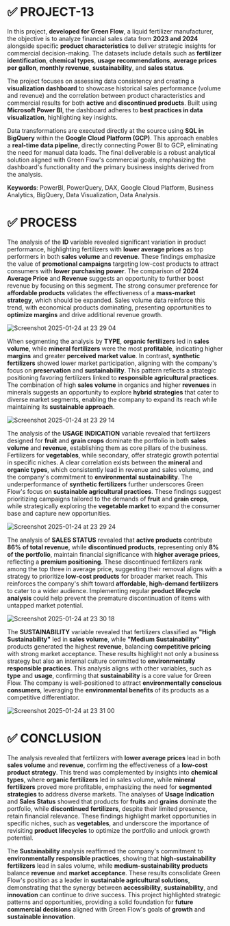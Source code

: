 # ✅ PROJECT-13

In this project, **developed for Green Flow**, a liquid fertilizer manufacturer, the objective is to analyze financial sales data from **2023 and 2024** alongside specific **product characteristics** to deliver strategic insights for commercial decision-making. The datasets include details such as **fertilizer identification**, **chemical types**, **usage recommendations**, **average prices per gallon**, **monthly revenue**, **sustainability**, and **sales status**.

The project focuses on assessing data consistency and creating a **visualization dashboard** to showcase historical sales performance (volume and revenue) and the correlation between product characteristics and commercial results for both **active** and **discontinued products**. Built using **Microsoft Power BI**, the dashboard adheres to **best practices in data visualization**, highlighting key insights.

Data transformations are executed directly at the source using **SQL in BigQuery** within the **Google Cloud Platform (GCP)**. This approach enables a **real-time data pipeline**, directly connecting Power BI to GCP, eliminating the need for manual data loads. The final deliverable is a robust analytical solution aligned with Green Flow's commercial goals, emphasizing the dashboard's functionality and the primary business insights derived from the analysis.

**Keywords**: PowerBI, PowerQuery, DAX, Google Cloud Platform, Business Analytics, BigQuery, Data Visualization, Data Analysis.

# ✅ PROCESS

The analysis of the **ID** variable revealed significant variation in product performance, highlighting fertilizers with **lower average prices** as top performers in both **sales volume** and **revenue**. These findings emphasize the value of **promotional campaigns** targeting low-cost products to attract consumers with **lower purchasing power**. The comparison of **2024 Average Price** and **Revenue** suggests an opportunity to further boost revenue by focusing on this segment. The strong consumer preference for **affordable products** validates the effectiveness of a **mass-market strategy**, which should be expanded. Sales volume data reinforce this trend, with economical products dominating, presenting opportunities to **optimize margins** and drive additional revenue growth.

![Screenshot 2025-01-24 at 23 29 04](https://github.com/user-attachments/assets/f7ec37da-f44e-47a1-89ce-02046d11fcad)

When segmenting the analysis by **TYPE**, **organic fertilizers** led in **sales volume**, while **mineral fertilizers** were the most **profitable**, indicating higher **margins** and greater **perceived market value**. In contrast, **synthetic fertilizers** showed lower market participation, aligning with the company's focus on **preservation** and **sustainability**. This pattern reflects a strategic positioning favoring fertilizers linked to **responsible agricultural practices**. The combination of high **sales volume** in organics and higher **revenues** in minerals suggests an opportunity to explore **hybrid strategies** that cater to diverse market segments, enabling the company to expand its reach while maintaining its **sustainable approach**.

![Screenshot 2025-01-24 at 23 29 14](https://github.com/user-attachments/assets/d7e69f0e-c0bf-478b-b672-c892a7115ec8)

The analysis of the **USAGE INDICATION** variable revealed that fertilizers designed for **fruit** and **grain crops** dominate the portfolio in both **sales volume** and **revenue**, establishing them as core pillars of the business. Fertilizers for **vegetables**, while secondary, offer strategic growth potential in specific niches. A clear correlation exists between the **mineral** and **organic types**, which consistently lead in revenue and sales volume, and the company's commitment to **environmental sustainability**. The underperformance of **synthetic fertilizers** further underscores Green Flow's focus on **sustainable agricultural practices**. These findings suggest prioritizing campaigns tailored to the demands of **fruit** and **grain crops**, while strategically exploring the **vegetable market** to expand the consumer base and capture new opportunities.

![Screenshot 2025-01-24 at 23 29 24](https://github.com/user-attachments/assets/ca42edd3-faf5-4902-8aa9-60c85309e8c0)

The analysis of **SALES STATUS** revealed that **active products** contribute **86% of total revenue**, while **discontinued products**, representing only **8% of the portfolio**, maintain financial significance with **higher average prices**, reflecting a **premium positioning**. These discontinued fertilizers rank among the top three in average price, suggesting their removal aligns with a strategy to prioritize **low-cost products** for broader market reach. This reinforces the company's shift toward **affordable, high-demand fertilizers** to cater to a wider audience. Implementing regular **product lifecycle analysis** could help prevent the premature discontinuation of items with untapped market potential.

![Screenshot 2025-01-24 at 23 30 18](https://github.com/user-attachments/assets/22772fa4-20ed-476f-affb-ce50e4041e09)

The **SUSTAINABILITY** variable revealed that fertilizers classified as **"High Sustainability"** led in **sales volume**, while **"Medium Sustainability"** products generated the highest **revenue**, balancing **competitive pricing** with strong market acceptance. These results highlight not only a business strategy but also an internal culture committed to **environmentally responsible practices**. This analysis aligns with other variables, such as **type** and **usage**, confirming that **sustainability** is a core value for Green Flow. The company is well-positioned to attract **environmentally conscious consumers**, leveraging the **environmental benefits** of its products as a competitive differentiator.

![Screenshot 2025-01-24 at 23 31 00](https://github.com/user-attachments/assets/13d3cd00-bbe6-48f1-9759-74344b8d0fe9)

# ✅ CONCLUSION

The analysis revealed that fertilizers with **lower average prices** lead in both **sales volume** and **revenue**, confirming the effectiveness of a **low-cost product strategy**. This trend was complemented by insights into **chemical types**, where **organic fertilizers** led in sales volume, while **mineral fertilizers** proved more profitable, emphasizing the need for **segmented strategies** to address diverse markets. The analyses of **Usage Indication** and **Sales Status** showed that products for **fruits** and **grains** dominate the portfolio, while **discontinued fertilizers**, despite their limited presence, retain financial relevance. These findings highlight market opportunities in specific niches, such as **vegetables**, and underscore the importance of revisiting **product lifecycles** to optimize the portfolio and unlock growth potential.

The **Sustainability** analysis reaffirmed the company's commitment to **environmentally responsible practices**, showing that **high-sustainability fertilizers** lead in sales volume, while **medium-sustainability products** balance **revenue** and **market acceptance**. These results consolidate Green Flow's position as a leader in **sustainable agricultural solutions**, demonstrating that the synergy between **accessibility**, **sustainability**, and **innovation** can continue to drive success. This project highlighted strategic patterns and opportunities, providing a solid foundation for **future commercial decisions** aligned with Green Flow's goals of **growth** and **sustainable innovation**.
